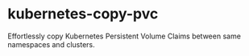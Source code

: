 # kubernetes-copy-pvc
Effortlessly copy Kubernetes Persistent Volume Claims between same namespaces and clusters.
